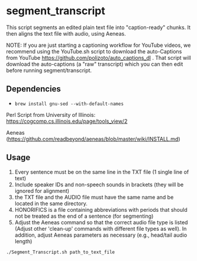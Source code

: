 # segment_transcript
This script segments an edited plain text file into "caption-ready" chunks. It then aligns the text file with audio, using Aeneas.

NOTE: If you are just starting a captioning workflow for YouTube videos, we recommend using the YouTube.sh script to download the auto-Captions from YouTube https://github.com/polizoto/auto_captions_dl . That script will download the auto-captions (a "raw" transcript) which you can then edit before running segment/transcript.

## Dependencies

* `brew install gnu-sed --with-default-names`

Perl Script from University of Illinois:
https://cogcomp.cs.illinois.edu/page/tools_view/2

Aeneas (https://github.com/readbeyond/aeneas/blob/master/wiki/INSTALL.md)

## Usage
1. Every sentence must be on the same line in the TXT file (1 single line of text)
2. Include speaker IDs and non-speech sounds in brackets (they will be ignored for alignment)
3. the TXT file and the AUDIO file must have the same name and be located in the same directory.
4. HONORIFICS is a file containing abbreviations with periods that should not be treated as the end of a sentence (for segmenting)
5. Adjust the Aeneas command so that the correct audio file type is listed (Adjust other 'clean-up' commands with different file types as well). In addition, adjust Aeneas parameters as necessary (e.g., head/tail audio length)

`./Segment_Transcript.sh path_to_text_file`

